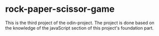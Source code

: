 # rock-paper-scissor-game

This is the third project of the odin-project. The project is done based on the knowledge of the javaScript section of this project's foundation part.
